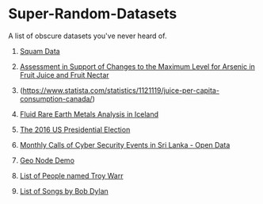 # Super-Random-Datasets
A list of obscure datasets you've never heard of.

1. [Squam Data](https://www.star.nesdis.noaa.gov/socd/sst/squam/)

2. [Assessment in Support of Changes to the Maximum Level for Arsenic in Fruit Juice and Fruit Nectar](https://open.canada.ca/data/en/dataset/36868800-ca97-4dd8-8891-78ab54ee23bc)

3. (https://www.statista.com/statistics/1121119/juice-per-capita-consumption-canada/)

4. [Fluid Rare Earth Metals Analysis in Iceland](https://data.world/us-doe-gov/9b6b1274-a90d-44b4-9144-dcb3a3026290)

5. [The 2016 US Presidential Election](https://www.kaggle.com/benhamner/2016-us-election)
6. [Monthly Calls of Cyber Security Events in Sri Lanka - Open Data](https://data.gov.lk/dataset/monthly-total-calls-received-gic-2021)
7. [Geo Node Demo](https://stable.demo.geonode.org/#/)
8. [List of People named Troy Warr](https://data.world/troy/list-of-people-named-troy-warr)
9. [List of Songs by Bob Dylan](https://data.world/sya/songs-written-by-bob-dylan)